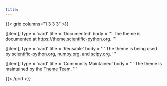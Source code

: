 ```yaml
---
title:
---
```


{{< grid columns="1 3 3 3" >}}

[[item]]
type = 'card'
title = 'Documented'
body = '''
The theme is documented at https://theme.scientific-python.org.
'''

[[item]]
type = 'card'
title = 'Reusable'
body = '''
The theme is being used by
[scientific-python.org](https://github.com/scientific-python/scientific-python.org),
[numpy.org](https://github.com/numpy/numpy.org), and
[scipy.org](https://github.com/scipy/scipy.org).
'''

[[item]]
type = 'card'
title = 'Community Maintained'
body = '''
The theme is maintained by the [Theme Team](/about/).
'''

{{< /grid >}}
